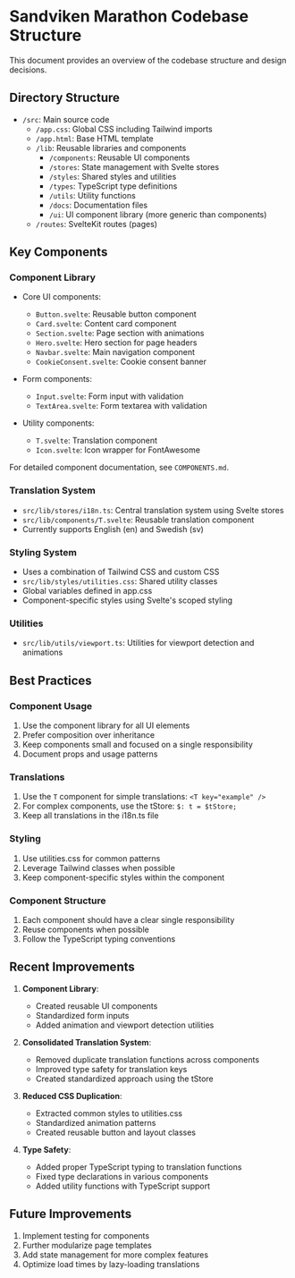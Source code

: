 # Sandviken Marathon Codebase Structure

This document provides an overview of the codebase structure and design decisions.

## Directory Structure

- `/src`: Main source code
  - `/app.css`: Global CSS including Tailwind imports
  - `/app.html`: Base HTML template
  - `/lib`: Reusable libraries and components
    - `/components`: Reusable UI components
    - `/stores`: State management with Svelte stores
    - `/styles`: Shared styles and utilities
    - `/types`: TypeScript type definitions
    - `/utils`: Utility functions
    - `/docs`: Documentation files
    - `/ui`: UI component library (more generic than components)
  - `/routes`: SvelteKit routes (pages)

## Key Components

### Component Library
- Core UI components:
  - `Button.svelte`: Reusable button component
  - `Card.svelte`: Content card component
  - `Section.svelte`: Page section with animations
  - `Hero.svelte`: Hero section for page headers
  - `Navbar.svelte`: Main navigation component
  - `CookieConsent.svelte`: Cookie consent banner

- Form components:
  - `Input.svelte`: Form input with validation
  - `TextArea.svelte`: Form textarea with validation

- Utility components:
  - `T.svelte`: Translation component
  - `Icon.svelte`: Icon wrapper for FontAwesome

For detailed component documentation, see `COMPONENTS.md`.

### Translation System
- `src/lib/stores/i18n.ts`: Central translation system using Svelte stores
- `src/lib/components/T.svelte`: Reusable translation component
- Currently supports English (en) and Swedish (sv)

### Styling System
- Uses a combination of Tailwind CSS and custom CSS
- `src/lib/styles/utilities.css`: Shared utility classes
- Global variables defined in app.css
- Component-specific styles using Svelte's scoped styling

### Utilities
- `src/lib/utils/viewport.ts`: Utilities for viewport detection and animations

## Best Practices

### Component Usage
1. Use the component library for all UI elements
2. Prefer composition over inheritance
3. Keep components small and focused on a single responsibility
4. Document props and usage patterns

### Translations
1. Use the `T` component for simple translations: `<T key="example" />`
2. For complex components, use the tStore: `$: t = $tStore;`
3. Keep all translations in the i18n.ts file

### Styling
1. Use utilities.css for common patterns
2. Leverage Tailwind classes when possible
3. Keep component-specific styles within the component

### Component Structure
1. Each component should have a clear single responsibility
2. Reuse components when possible
3. Follow the TypeScript typing conventions

## Recent Improvements

1. **Component Library**:
   - Created reusable UI components
   - Standardized form inputs
   - Added animation and viewport detection utilities

2. **Consolidated Translation System**:
   - Removed duplicate translation functions across components
   - Improved type safety for translation keys
   - Created standardized approach using the tStore

3. **Reduced CSS Duplication**:
   - Extracted common styles to utilities.css
   - Standardized animation patterns
   - Created reusable button and layout classes

4. **Type Safety**:
   - Added proper TypeScript typing to translation functions
   - Fixed type declarations in various components
   - Added utility functions with TypeScript support

## Future Improvements

1. Implement testing for components
2. Further modularize page templates
3. Add state management for more complex features
4. Optimize load times by lazy-loading translations 